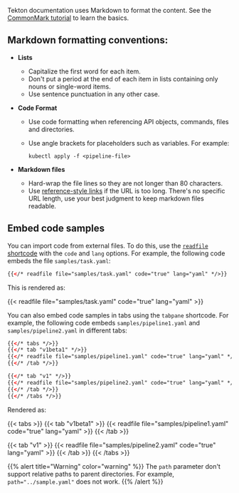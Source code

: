 <!--
---
title: "Formatting conventions"
linkTitle: "Formatting conventions"
weight: 2
description: >
  Formatting conventions for Tekton documentation
---
-->

Tekton documentation uses Markdown to format the content. See the
[CommonMark tutorial](https://commonmark.org/help/) to learn the basics.

## Markdown formatting conventions:

-   **Lists**
    - Capitalize the first word for each item.
    - Don't put a period at the end of each item in lists containing only nouns
      or single-word items.
    - Use sentence punctuation in any other case.

-   **Code Format**
    - Use code formatting when referencing API objects, commands, files and
      directories.
    - Use angle brackets for placeholders such as variables. For example:

      ```
      kubectl apply -f <pipeline-file>
      ```

-   **Markdown files**
    - Hard-wrap the file lines so they are not longer than 80 characters.
    - Use [reference-style links][ref-links] if the URL is too long. There's no
      specific URL length, use your best judgment to keep markdown files
      readable.

## Embed code samples

You can import code from external files. To do this, use the [`readfile`
shortcode][readfile-shortcode] with the `code` and `lang` options. For example,
the following code embeds the file `samples/task.yaml`:

```html
{{</* readfile file="samples/task.yaml" code="true" lang="yaml" */>}}
```

This is rendered as:

{{< readfile file="samples/task.yaml" code="true" lang="yaml" >}}

You can also embed code samples in tabs using the `tabpane` shortcode. For
example, the following code embeds `samples/pipeline1.yaml` and
`samples/pipeline2.yaml` in different tabs:

```html
{{</* tabs */>}}
{{</* tab "v1beta1" */>}}
{{</* readfile file="samples/pipeline1.yaml" code="true" lang="yaml" */>}}
{{</* /tab */>}}

{{</* tab "v1" */>}}
{{</* readfile file="samples/pipeline2.yaml" code="true" lang="yaml" */>}}
{{</* /tab */>}}
{{</* /tabs */>}}
```

Rendered as:

{{< tabs >}}
{{< tab "v1beta1" >}}
{{< readfile file="samples/pipeline1.yaml" code="true" lang="yaml" >}}
{{< /tab >}}

{{< tab "v1" >}}
{{< readfile file="samples/pipeline2.yaml" code="true" lang="yaml" >}}
{{< /tab >}}
{{< /tabs >}}

{{% alert title="Warning" color="warning" %}}
The `path` parameter don't support relative paths to parent directories. For
example, `path="../sample.yaml"` does not work.
{{% /alert %}}

[ref-links]: https://www.markdownguide.org/basic-syntax/#reference-style-links
[readfile-shortcode]: https://www.docsy.dev/docs/adding-content/shortcodes/#include-code-files

